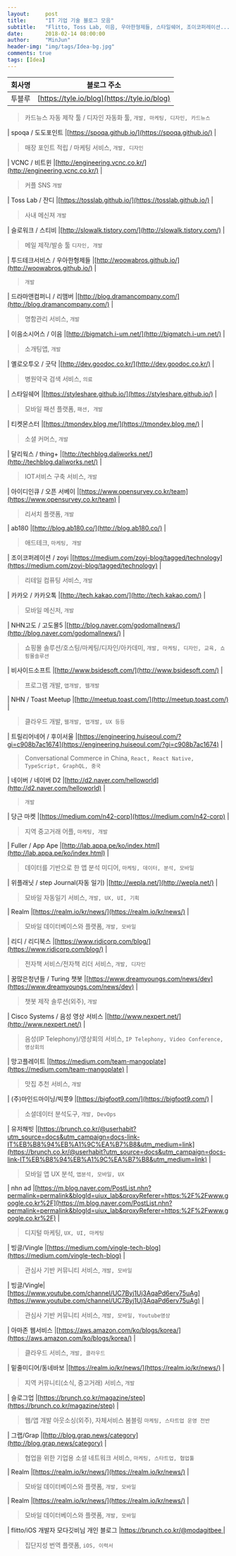 ```yaml
---
layout:     post
title:      "IT 기업 기술 블로그 모음"
subtitle:   "Flitto, Toss Lab, 이음, 우아한형제들, 스타일쉐어, 조이코퍼레이션..."
date:       2018-02-14 08:00:00
author:     "MinJun"
header-img: "img/tags/Idea-bg.jpg"
comments: true 
tags: [Idea]
---
```



| 회사명  | 블로그 주소 | 
| :--: | :--: |
| 투블루 |[https://tyle.io/blog](https://tyle.io/blog) |  <br>

> 카드뉴스 자동 제작 툴 / 디자인 자동화 툴, `개발, 마케팅, 디자인, 카드뉴스` <br>

| spoqa / 도도포인트 |[https://spoqa.github.io/](https://spoqa.github.io/) |  <br>

> 매장 포인트 적립 / 마케팅 서비스, `개발, 디자인` <br>

| VCNC / 비트윈 |[http://engineering.vcnc.co.kr/](http://engineering.vcnc.co.kr/) |  <br>

> 커플 SNS  `개발` <br>

| Toss Lab / 잔디 |[https://tosslab.github.io/](https://tosslab.github.io/) |  <br>

> 사내 메신져  `개발` <br>

| 슬로워크 / 스티비 |[http://slowalk.tistory.com/](http://slowalk.tistory.com/) |  <br>
> 메일 제작/발송 툴  `디자인, 개발` <br>

| 투드테크서비스 / 우아한형제들 |[http://woowabros.github.io/](http://woowabros.github.io/) |  <br>
>  `개발` <br>

| 드라마앤컴퍼니 / 리맴버 |[http://blog.dramancompany.com/](http://blog.dramancompany.com/) |  <br>
>  명함관리 서비스, `개발` <br> 

| 이음소시어스 / 이음 |[http://bigmatch.i-um.net/](http://bigmatch.i-um.net/) |  <br>
>  소개팅앱, `개발` <br> 

| 옐로오투오 / 굿닥 |[http://dev.goodoc.co.kr/](http://dev.goodoc.co.kr/) |  <br>
>  병원약국 검색 서비스, `의료` <br> 

| 스타일쉐어 |[https://styleshare.github.io/](https://styleshare.github.io/) |  <br>
>  모바일 패션 플랫폼, `패션, 개발` <br> 

| 티켓몬스터 |[https://tmondev.blog.me/](https://tmondev.blog.me/) |  <br>
>  소셜 커머스, `개발` <br> 

| 달리웍스 / thing+ |[http://techblog.daliworks.net/](http://techblog.daliworks.net/) |  <br>
>  IOT서비스 구축 서비스, `개발` <br> 

| 아이디인큐 / 오픈 서베이 |[https://www.opensurvey.co.kr/team](https://www.opensurvey.co.kr/team) |  <br>
>  리서치 플랫폼, `개발` <br> 

| ab180 |[http://blog.ab180.co/](http://blog.ab180.co/) |  <br>
>  애드테크, `마케팅, 개발` <br> 

| 조이코퍼레이션 / zoyi |[https://medium.com/zoyi-blog/tagged/technology](https://medium.com/zoyi-blog/tagged/technology) |  <br>
>  리테일 컴퓨팅 서비스, `개발` <br> 

| 카카오 / 카카오톡 |[http://tech.kakao.com/](http://tech.kakao.com/) |  <br>
>  모바일 메신저, `개발` <br> 

| NHN고도 / 고도몰5 |[http://blog.naver.com/godomallnews/](http://blog.naver.com/godomallnews/) |  <br>
>  쇼핑몰 솔루션/호스팅/마케팅/디자인/아카데미, `개발, 마케팅, 디자인, 교육, 쇼핑몰솔루션` <br> 

| 비사이드소프트 |[http://www.bsidesoft.com/](http://www.bsidesoft.com/) |  <br>
>  프로그램 개발, `앱개발, 웹개발` <br> 

| NHN / Toast Meetup |[http://meetup.toast.com/](http://meetup.toast.com/) |  <br>
>  클라우드 개발, `웹개발, 앱개발, UX 등등` <br> 

| 트릴리어네어 / 후이서울 |[https://engineering.huiseoul.com/?gi=c908b7ac1674](https://engineering.huiseoul.com/?gi=c908b7ac1674) |  <br>
>  Conversational Commerce in China, `React, React Native, TypeScript, GraphQL, 중국` <br> 

| 네이버 / 네이버 D2 |[http://d2.naver.com/helloworld](http://d2.naver.com/helloworld) |  <br>
>  `개발` <br> 

| 당근 마켓 |[https://medium.com/n42-corp](https://medium.com/n42-corp) |  <br>
>  지역 중고거래 어플, `마케팅, 개발` <br> 

| Fuller / App Ape |[http://lab.appa.pe/ko/index.html](http://lab.appa.pe/ko/index.html) |  <br>
>  데이터를 기반으로 한 앱 분석 미디어, `마케팅, 데이터, 분석, 모바일` <br> 

| 위플래닛 / step Journal(자동 일기) |[http://wepla.net/](http://wepla.net/) |  <br>
>  모바일 자동일기 서비스, `개발, UX, UI, 기획` <br> 

| Realm |[https://realm.io/kr/news/](https://realm.io/kr/news/) |  <br>
>  모바일 데이터베이스와 플랫폼, `개발, 모바일` <br> 

| 리디 / 리디북스 |[https://www.ridicorp.com/blog/](https://www.ridicorp.com/blog/) |  <br>
>  전자책 서비스/전자책 리더 서비스, `개발, 디자인` <br> 

| 꿈많은청년들 / Turing 챗봇 |[https://www.dreamyoungs.com/news/dev](https://www.dreamyoungs.com/news/dev) |  <br>
>  챗봇 제작 솔루션(외주), `개발` <br> 

| Cisco Systems / 음성 영상 서비스 |[http://www.nexpert.net/](http://www.nexpert.net/) |  <br>
>  음성(IP Telephony)/영상회의 서비스, `IP Telephony, Video Conference, 영상회의` <br> 

| 망고플레이트 |[https://medium.com/team-mangoplate](https://medium.com/team-mangoplate) |  <br>
>  맛집 추천 서비스, `개발` <br> 

| (주)마인드마이닝/빅풋9 |[https://bigfoot9.com/](https://bigfoot9.com/) |  <br>
>  소셜데이터 분석도구, `개발, DevOps` <br> 

| 유저해빗 |[https://brunch.co.kr/@userhabit?utm_source=docs&utm_campaign=docs-link-IT%EB%B8%94%EB%A1%9C%EA%B7%B8&utm_medium=link](https://brunch.co.kr/@userhabit?utm_source=docs&utm_campaign=docs-link-IT%EB%B8%94%EB%A1%9C%EA%B7%B8&utm_medium=link) |  <br>
>  모바일 앱 UX 분석, `앱분석, 모바일, UX` <br> 

| nhn ad |[https://m.blog.naver.com/PostList.nhn?permalink=permalink&blogId=uiux_lab&proxyReferer=https:%2F%2Fwww.google.co.kr%2F](https://m.blog.naver.com/PostList.nhn?permalink=permalink&blogId=uiux_lab&proxyReferer=https:%2F%2Fwww.google.co.kr%2F) |  <br>
>  디지털 마케팅, `UX, UI, 마케팅` <br> 

| 빙글/Vingle |[https://medium.com/vingle-tech-blog](https://medium.com/vingle-tech-blog) |  <br>
>  관심사 기반 커뮤니티 서비스, `개발, 모바일` <br> 

| 빙글/Vingle|[https://www.youtube.com/channel/UC7Byj1Uj3AqaPd6erv75uAg](https://www.youtube.com/channel/UC7Byj1Uj3AqaPd6erv75uAg) |  <br>
>  관심사 기반 커뮤니티 서비스, `개발, 모바일, Youtube영상` <br> 

| 아마존 웹서비스 |[https://aws.amazon.com/ko/blogs/korea/](https://aws.amazon.com/ko/blogs/korea/) |  <br>
>  클라우드 서비스, `개발, 클라우드` <br> 

| 밑줄미디어/동네바보 |[https://realm.io/kr/news/](https://realm.io/kr/news/) |  <br>
>  지역 커뮤니티(소식, 중고거래) 서비스, `개발` <br> 
 
| 슬로그업 |[https://brunch.co.kr/magazine/step](https://brunch.co.kr/magazine/step) |  <br>
>  웹/앱 개발 아웃소싱(외주), 자체서비스 봄블링 `마케팅, 스타트업 운영 전반` <br> 

| 그랩/Grap |[http://blog.grap.news/category](http://blog.grap.news/category) |  <br>
>  협업을 위한 기업용 소셜 네트워크 서비스, `마케팅, 스타트업, 협업툴` <br> 
 
| Realm |[https://realm.io/kr/news/](https://realm.io/kr/news/) |  <br>
>  모바일 데이터베이스와 플랫폼, `개발, 모바일` <br> 
 
| Realm |[https://realm.io/kr/news/](https://realm.io/kr/news/) |  <br>
>  모바일 데이터베이스와 플랫폼, `개발, 모바일` <br> 
 
| flitto/iOS 개발자 모다깃비님 개인 블로그 |[https://brunch.co.kr/@modagitbee ](https://brunch.co.kr/@modagitbee ) |  <br>
>  집단지성 번역 플랫폼, `iOS, 이력서` <br> 













